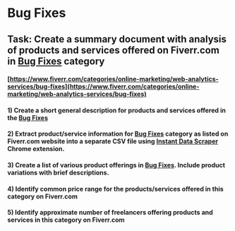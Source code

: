 # Bug Fixes
## Task: Create a summary document with analysis of products and services offered on Fiverr.com in [Bug Fixes](https://www.fiverr.com/categories/online-marketing/web-analytics-services/bug-fixes) category
#### [https://www.fiverr.com/categories/online-marketing/web-analytics-services/bug-fixes](https://www.fiverr.com/categories/online-marketing/web-analytics-services/bug-fixes)
#### 1) Create a short general description for products and services offered in the [Bug Fixes](https://www.fiverr.com/categories/online-marketing/web-analytics-services/bug-fixes)
#### 2) Extract product/service information for [Bug Fixes](https://www.fiverr.com/categories/online-marketing/web-analytics-services/bug-fixes) category as listed on Fiverr.com website into a separate CSV file using [Instant Data Scraper](https://chrome.google.com/webstore/detail/instant-data-scraper/ofaokhiedipichpaobibbnahnkdoiiah) Chrome extension.
#### 3) Create a list of various product offerings in [Bug Fixes](https://www.fiverr.com/categories/online-marketing/web-analytics-services/bug-fixes). Include product variations with brief descriptions.
#### 4) Identify common price range for the products/services offered in this category on Fiverr.com
#### 5) Identify approximate number of freelancers offering products and services in this category on Fiverr.com
